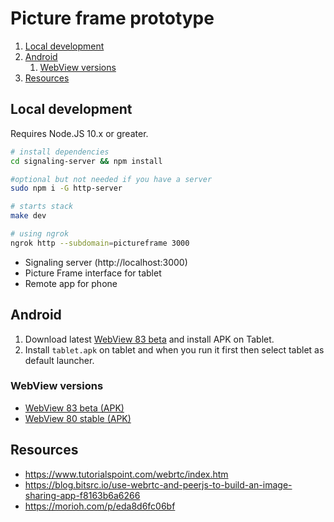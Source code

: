 # Picture frame prototype

1. [Local development](#local-development)
2. [Android](#android)
   1. [WebView versions](#webview-versions)
3. [Resources](#resources)

## Local development

Requires Node.JS 10.x or greater.

```bash
# install dependencies
cd signaling-server && npm install

#optional but not needed if you have a server
sudo npm i -G http-server

# starts stack
make dev

# using ngrok
ngrok http --subdomain=pictureframe 3000
```

- Signaling server (http://localhost:3000)
- Picture Frame interface for tablet
- Remote app for phone

## Android

1. Download latest [WebView 83 beta](https://www.apkmirror.com/apk/google-inc/android-system-webview/android-system-webview-83-0-4103-60-release/android-system-webview-83-0-4103-60-2-android-apk-download/download/) and install APK on Tablet.
2. Install `tablet.apk` on tablet and when you run it first then select tablet as default launcher.


### WebView versions

- [WebView 83 beta (APK)](https://www.apkmirror.com/apk/google-inc/android-system-webview/android-system-webview-83-0-4103-60-release/android-system-webview-83-0-4103-60-2-android-apk-download/download/)
- [WebView 80 stable (APK)](https://www.apkmirror.com/apk/google-inc/android-system-webview/android-system-webview-81-0-4044-138-release/android-system-webview-81-0-4044-138-2-android-apk-download/)


## Resources

- https://www.tutorialspoint.com/webrtc/index.htm
- https://blog.bitsrc.io/use-webrtc-and-peerjs-to-build-an-image-sharing-app-f8163b6a6266
- https://morioh.com/p/eda8d6fc06bf
